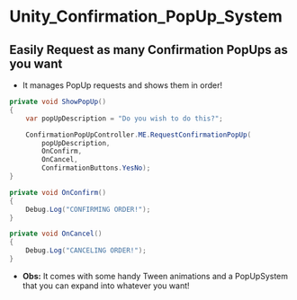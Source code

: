 # Unity_Confirmation_PopUp_System

## Easily Request as many Confirmation PopUps as you want
* It manages PopUp requests and shows them in order!

```C#
private void ShowPopUp()
{
    var popUpDescription = "Do you wish to do this?";

    ConfirmationPopUpController.ME.RequestConfirmationPopUp(
        popUpDescription, 
        OnConfirm,
        OnCancel,
        ConfirmationButtons.YesNo);
}

private void OnConfirm()
{
    Debug.Log("CONFIRMING ORDER!");
}

private void OnCancel()
{
    Debug.Log("CANCELING ORDER!");
}
```

* <strong>Obs:</strong> It comes with some handy Tween animations and a PopUpSystem that you can expand into whatever you want!
